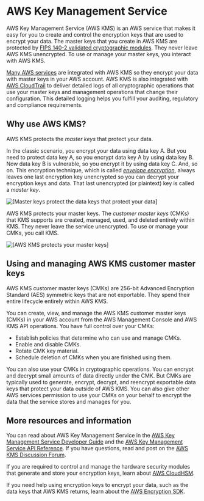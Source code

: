 # AWS Key Management Service<a name="awscryp-service-kms"></a>

AWS Key Management Service \(AWS KMS\) is an AWS service that makes it easy for you to create and control the encryption keys that are used to encrypt your data\. The master keys that you create in AWS KMS are protected by [FIPS 140\-2 validated cryptographic modules](https://csrc.nist.gov/projects/cryptographic-module-validation-program/Certificate/3139)\. They never leave AWS KMS unencrypted\. To use or manage your master keys, you interact with AWS KMS\.

[Many AWS services](https://docs.aws.amazon.com/kms/latest/developerguide/service-integration.html) are integrated with AWS KMS so they encrypt your data with master keys in your AWS account\. AWS KMS is also integrated with [AWS CloudTrail](https://docs.aws.amazon.com/awscloudtrail/latest/userguide/) to deliver detailed logs of all cryptographic operations that use your master keys and management operations that change their configuration\. This detailed logging helps you fulfill your auditing, regulatory and compliance requirements\.

## Why use AWS KMS?<a name="awscryp-service-kms-why"></a>

AWS KMS protects the *master keys* that protect your data\. 

In the classic scenario, you encrypt your data using data key A\. But you need to protect data key A, so you encrypt data key A by using data key B\. Now data key B is vulnerable, so you encrypt it by using data key C\. And, so on\. This encryption technique, which is called *[envelope encryption](https://docs.aws.amazon.com/kms/latest/developerguide/concepts.html#enveloping)*, always leaves one last encryption key unencrypted so you can decrypt your encryption keys and data\. That last unencrypted \(or plaintext\) key is called a *master key*\. 

![\[Master keys protect the data keys that protect your data\]](http://docs.aws.amazon.com/crypto/latest/userguide/images/key-hierarchy-master.png)

AWS KMS protects your master keys\. The *customer master keys* \(CMKs\) that KMS supports are created, managed, used, and deleted entirely within KMS\. They never leave the service unencrypted\. To use or manage your CMKs, you call KMS\.

![\[AWS KMS protects your master keys\]](http://docs.aws.amazon.com/crypto/latest/userguide/images/key-hierarchy-cmk.png)

## Using and managing AWS KMS customer master keys<a name="awscryp-service-kms-using-and-managing"></a>

AWS KMS customer master keys \(CMKs\) are 256\-bit Advanced Encryption Standard \(AES\) symmetric keys that are not exportable\. They spend their entire lifecycle entirely within AWS KMS\.

You can create, view, and manage the AWS KMS customer master keys \(CMKs\) in your AWS account from the AWS Management Console and AWS KMS API operations\. You have full control over your CMKs:
+ Establish policies that determine who can use and manage CMKs\. 
+ Enable and disable CMKs\. 
+ Rotate CMK key material\.
+ Schedule deletion of CMKs when you are finished using them\.

You can also use your CMKs in cryptographic operations\. You can encrypt and decrypt small amounts of data directly under the CMK\. But CMKs are typically used to generate, encrypt, decrypt, and reencrypt exportable data keys that protect your data outside of AWS KMS\. You can also give other AWS services permission to use your CMKs on your behalf to encrypt the data that the service stores and manages for you\.

## More resources and information<a name="awscryp-service-kms-more-info"></a>

You can read about AWS Key Management Service in the [AWS Key Management Service Developer Guide](https://docs.aws.amazon.com/kms/latest/developerguide/) and the [AWS Key Management Service API Reference](https://docs.aws.amazon.com/kms/latest/APIReference/)\. If you have questions, read and post on the [AWS KMS Discussion Forum](https://forums.aws.amazon.com/forum.jspa?forumID=182)\.

If you are required to control and manage the hardware security modules that generate and store your encryption keys, learn about [AWS CloudHSM](awscryp-service-hsm.md)\.

If you need help using encryption keys to encrypt your data, such as the data keys that AWS KMS returns, learn about the [AWS Encryption SDK](awscryp-service-encrypt.md)\. 